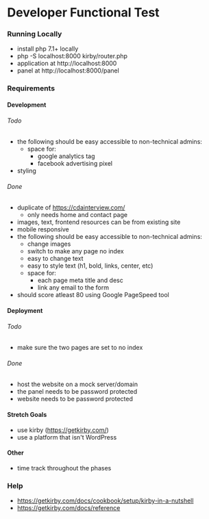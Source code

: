 # Developer Functional Test
### Running Locally
- install php 7.1+ locally
- php -S localhost:8000 kirby/router.php
- application at http://localhost:8000
- panel at http://localhost:8000/panel

### Requirements
#### Development
###### Todo
-  the following should be easy accessible to non-technical admins:
	- space for:
		- google analytics tag
		- facebook advertising pixel
- styling

###### Done
- duplicate of https://cdainterview.com/
	- only needs home and contact page
- images, text, frontend resources can be from existing site
- mobile responsive
-  the following should be easy accessible to non-technical admins:
	- change images
	- switch to make any page no index
	- easy to change text
	- easy to style text (h1, bold, links, center, etc)
	- space for:
		- each page meta title and desc
		- link any email to the form
- should score atleast 80 using Google PageSpeed tool

#### Deployment
###### Todo
- make sure the two pages are set to no index

###### Done
- host the website on a mock server/domain
- the panel needs to be password protected
- website needs to be password protected

#### Stretch Goals
- use kirby (https://getkirby.com/)
- use a platform that isn't WordPress

#### Other
- time track throughout the phases

### Help
- https://getkirby.com/docs/cookbook/setup/kirby-in-a-nutshell
- https://getkirby.com/docs/reference